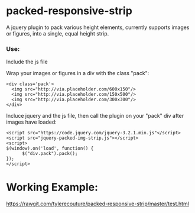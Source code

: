 # packed-responsive-strip
A jquery plugin to pack various height elements, currently supports images or figures, into a single, equal height strip.

### Use:
Include the js file

Wrap your images or figures in a div with the class "pack":
````
<div class='pack'>
  <img src="http://via.placeholder.com/600x150"/>
  <img src="http://via.placeholder.com/150x500"/>
  <img src="http://via.placeholder.com/300x300"/>
</div>
````

Incluce jquery and the js file, then call the plugin on your "pack" div after images have loaded:
````
<script src="https://code.jquery.com/jquery-3.2.1.min.js"</script>
<script src="jquery-packed-img-strip.js"></script>
<script>
$(window).on('load', function() {
      $("div.pack").pack();
});
</script>
````

# Working Example:

https://rawgit.com/tylerecouture/packed-responsive-strip/master/test.html
